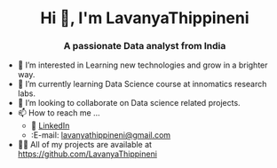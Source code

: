 <h1 align="center">Hi 👋, I'm LavanyaThippineni</h1>
<h3 align="center">A passionate Data analyst from India</h3>
   
   
   - 👀 I’m interested in Learning new technologies and grow in a brighter way.
- 🌱 I’m currently learning Data Science course at innomatics research labs.
- 💞️ I’m looking to collaborate on Data science related projects.
- 📫 How to reach me ...
  - :office: [LinkedIn](https://www.linkedin.com/in/lavanya-thippineni-311930212/)
  - :E-mail: lavanyathippineni@gmail.com
- 👨‍💻 All of my projects are available at  https://github.com/LavanyaThippineni
<!---
LavanyaThippineni/LavanyaThippineni is a ✨ special ✨ repository because its `README.md` (this file) appears on your GitHub profile.
You can click the Preview link to take a look at your changes.
--->

